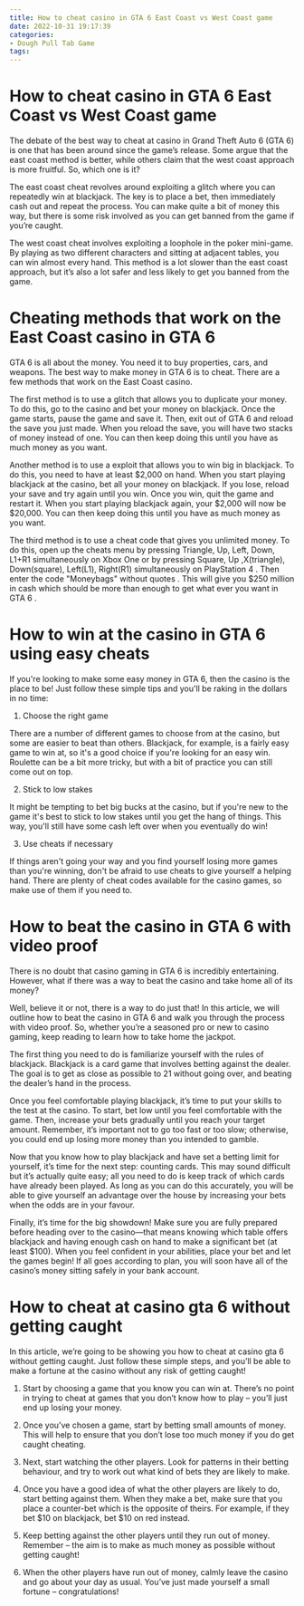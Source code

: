 ```yaml
---
title: How to cheat casino in GTA 6 East Coast vs West Coast game 
date: 2022-10-31 19:17:39
categories:
- Dough Pull Tab Game
tags:
---
```



#  How to cheat casino in GTA 6 East Coast vs West Coast game 

The debate of the best way to cheat at casino in Grand Theft Auto 6 (GTA 6) is one that has been around since the game’s release.  Some argue that the east coast method is better, while others claim that the west coast approach is more fruitful.  So, which one is it?

The east coast cheat revolves around exploiting a glitch where you can repeatedly win at blackjack. The key is to place a bet, then immediately cash out and repeat the process. You can make quite a bit of money this way, but there is some risk involved as you can get banned from the game if you’re caught.

The west coast cheat involves exploiting a loophole in the poker mini-game. By playing as two different characters and sitting at adjacent tables, you can win almost every hand. This method is a lot slower than the east coast approach, but it’s also a lot safer and less likely to get you banned from the game.

#  Cheating methods that work on the East Coast casino in GTA 6 

GTA 6 is all about the money. You need it to buy properties, cars, and weapons. The best way to make money in GTA 6 is to cheat. There are a few methods that work on the East Coast casino.

The first method is to use a glitch that allows you to duplicate your money. To do this, go to the casino and bet your money on blackjack. Once the game starts, pause the game and save it. Then, exit out of GTA 6 and reload the save you just made. When you reload the save, you will have two stacks of money instead of one. You can then keep doing this until you have as much money as you want.

Another method is to use a exploit that allows you to win big in blackjack. To do this, you need to have at least $2,000 on hand. When you start playing blackjack at the casino, bet all your money on blackjack. If you lose, reload your save and try again until you win. Once you win, quit the game and restart it. When you start playing blackjack again, your $2,000 will now be $20,000. You can then keep doing this until you have as much money as you want.

The third method is to use a cheat code that gives you unlimited money. To do this, open up the cheats menu by pressing Triangle, Up, Left, Down, L1+R1 simultaneously on Xbox One or by pressing Square, Up ,X(triangle), Down(square), Left(L1), Right(R1) simultaneously on PlayStation 4 . Then enter the code "Moneybags" without quotes . This will give you $250 million in cash which should be more than enough to get what ever you want in GTA 6 .

#  How to win at the casino in GTA 6 using easy cheats 

If you're looking to make some easy money in GTA 6, then the casino is the place to be! Just follow these simple tips and you'll be raking in the dollars in no time:

1. Choose the right game

There are a number of different games to choose from at the casino, but some are easier to beat than others. Blackjack, for example, is a fairly easy game to win at, so it's a good choice if you're looking for an easy win. Roulette can be a bit more tricky, but with a bit of practice you can still come out on top.

2. Stick to low stakes

It might be tempting to bet big bucks at the casino, but if you're new to the game it's best to stick to low stakes until you get the hang of things. This way, you'll still have some cash left over when you eventually do win!

3. Use cheats if necessary

If things aren't going your way and you find yourself losing more games than you're winning, don't be afraid to use cheats to give yourself a helping hand. There are plenty of cheat codes available for the casino games, so make use of them if you need to.

#  How to beat the casino in GTA 6 with video proof 

There is no doubt that casino gaming in GTA 6 is incredibly entertaining. However, what if there was a way to beat the casino and take home all of its money?

Well, believe it or not, there is a way to do just that! In this article, we will outline how to beat the casino in GTA 6 and walk you through the process with video proof. So, whether you’re a seasoned pro or new to casino gaming, keep reading to learn how to take home the jackpot.

The first thing you need to do is familiarize yourself with the rules of blackjack. Blackjack is a card game that involves betting against the dealer. The goal is to get as close as possible to 21 without going over, and beating the dealer’s hand in the process.

Once you feel comfortable playing blackjack, it’s time to put your skills to the test at the casino. To start, bet low until you feel comfortable with the game. Then, increase your bets gradually until you reach your target amount. Remember, it’s important not to go too fast or too slow; otherwise, you could end up losing more money than you intended to gamble.

Now that you know how to play blackjack and have set a betting limit for yourself, it’s time for the next step: counting cards. This may sound difficult but it’s actually quite easy; all you need to do is keep track of which cards have already been played. As long as you can do this accurately, you will be able to give yourself an advantage over the house by increasing your bets when the odds are in your favour.

Finally, it’s time for the big showdown! Make sure you are fully prepared before heading over to the casino—that means knowing which table offers blackjack and having enough cash on hand to make a significant bet (at least $100). When you feel confident in your abilities, place your bet and let the games begin! If all goes according to plan, you will soon have all of the casino’s money sitting safely in your bank account.

#  How to cheat at casino gta 6 without getting caught

In this article, we’re going to be showing you how to cheat at casino gta 6 without getting caught. Just follow these simple steps, and you’ll be able to make a fortune at the casino without any risk of getting caught!

1) Start by choosing a game that you know you can win at. There’s no point in trying to cheat at games that you don’t know how to play – you’ll just end up losing your money.

2) Once you’ve chosen a game, start by betting small amounts of money. This will help to ensure that you don’t lose too much money if you do get caught cheating.

3) Next, start watching the other players. Look for patterns in their betting behaviour, and try to work out what kind of bets they are likely to make.

4) Once you have a good idea of what the other players are likely to do, start betting against them. When they make a bet, make sure that you place a counter-bet which is the opposite of theirs. For example, if they bet $10 on blackjack, bet $10 on red instead.

5) Keep betting against the other players until they run out of money. Remember – the aim is to make as much money as possible without getting caught!

6) When the other players have run out of money, calmly leave the casino and go about your day as usual. You’ve just made yourself a small fortune – congratulations!